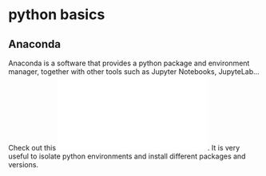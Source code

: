 # python basics

## Anaconda

Anaconda is a software that provides a python package and environment manager, together with other tools such as Jupyter Notebooks, JupyteLab... Check out this ![cheatsheet](file:///C:/Users/n522286/Downloads/conda-cheatsheet.pdf). 
It is very useful to isolate python environments and install different packages and versions.
